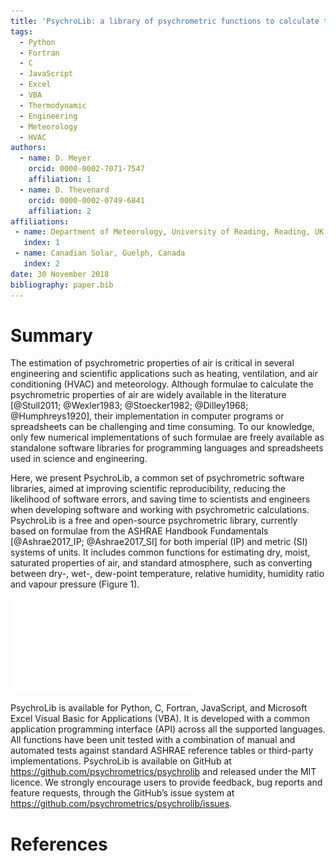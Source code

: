 ```yaml
---
title: 'PsychroLib: a library of psychrometric functions to calculate thermodynamic properties of air'
tags:
  - Python
  - Fortran
  - C
  - JavaScript
  - Excel
  - VBA
  - Thermodynamic
  - Engineering
  - Meteorology
  - HVAC
authors:
  - name: D. Meyer
    orcid: 0000-0002-7071-7547
    affiliation: 1
  - name: D. Thevenard
    orcid: 0000-0002-0749-6841
    affiliation: 2
affiliations:
 - name: Department of Meteorology, University of Reading, Reading, UK
   index: 1
 - name: Canadian Solar, Guelph, Canada
   index: 2
date: 30 November 2018
bibliography: paper.bib
---
```


# Summary
The estimation of psychrometric properties of air is critical in several engineering and scientific applications such as heating, ventilation, and air conditioning (HVAC) and meteorology. Although formulae to calculate the psychrometric properties of air are widely available in the literature [@Stull2011; @Wexler1983; @Stoecker1982; @Dilley1968; @Humphreys1920], their implementation in computer programs or spreadsheets can be challenging and time consuming. To our knowledge, only few numerical implementations of such formulae are freely available as standalone software libraries for programming languages and spreadsheets used in science and engineering.

Here, we present PsychroLib, a common set of psychrometric software libraries, aimed at improving scientific reproducibility, reducing the likelihood of software errors, and saving time to scientists and engineers when developing software and working with psychrometric calculations. PsychroLib is a free and open-source psychrometric library, currently based on formulae from the ASHRAE Handbook Fundamentals [@Ashrae2017_IP; @Ashrae2017_SI] for both imperial (IP) and metric (SI) systems of units. It includes common functions for estimating dry, moist, saturated properties of air, and standard atmosphere, such as converting between dry-, wet-, dew-point temperature, relative humidity, humidity ratio and vapour pressure (Figure 1).

![Relationships of common functions as implemented in PsychroLib. Bold arrows show the relationship between function involving a direct call while light arrow show the relationship between two or more. For a complete list of functions available in PsychroLib, see the README file in the project’s repository.](psychrolib-relationships.pdf)

PsychroLib is available for Python, C, Fortran, JavaScript, and Microsoft Excel Visual Basic for Applications (VBA). It is developed with a common application programming interface (API) across all the supported languages. All functions have been unit tested with a combination of manual and automated tests against standard ASHRAE reference tables or third-party implementations. PsychroLib is available on GitHub at https://github.com/psychrometrics/psychrolib and released under the MIT licence. We strongly encourage users to provide feedback, bug reports and feature requests, through the GitHub’s issue system at https://github.com/psychrometrics/psychrolib/issues.

# References

